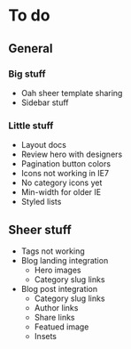 # To do




## General


### Big stuff

- Oah sheer template sharing
- Sidebar stuff

### Little stuff

- Layout docs
- Review hero with designers
- Pagination button colors
- Icons not working in IE7
- No category icons yet
- Min-width for older IE
- Styled lists



## Sheer stuff

- Tags not working
- Blog landing integration
  - Hero images
  - Category slug links
- Blog post integration
  - Category slug links
  - Author links
  - Share links
  - Featued image
  - Insets
